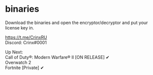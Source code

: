 # binaries  
 
Download the binaries and open the encryptor/decryptor and put your license key in.  
  
https://t.me/CrinxRU  
Discord: Crinx#0001  
  
  
Up Next:  
Call of Duty®: Modern Warfare® II [ON RELEASE]  ✔  
Overwatch 2  
Fortnite [Private]  ✔
